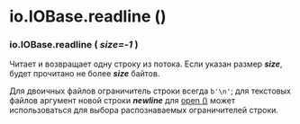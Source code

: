 # io.IOBase.readline \(\)

### io.IOBase.readline \( _size=-1_ \)

Читает и возвращает одну строку из потока. Если указан размер _**size**_, будет прочитано не более _**size**_ байтов.

Для двоичных файлов ограничитель строки всегда `b'\n'`; для текстовых файлов аргумент новой строки _**newline**_ для [open \(\)](../../../../vstroennye-obekty/vstroennye-funkcii/open.md) может использоваться для выбора распознаваемых ограничителей строки.

